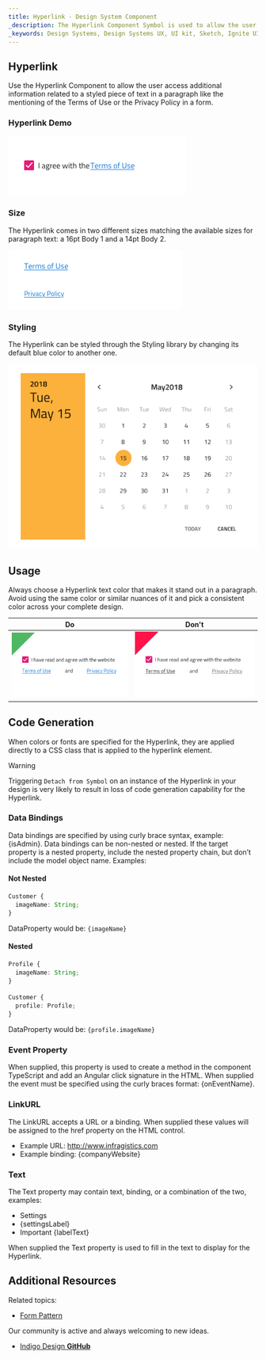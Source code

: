 ```yaml
---
title: Hyperlink - Design System Component
_description: The Hyperlink Component Symbol is used to allow the user follow a reference in a text paragraph. 
_keywords: Design Systems, Design Systems UX, UI kit, Sketch, Ignite UI for Angular, Sketch to Angular, Sketch to Angular, Angular, Angular Design System, Export code from Sketch, Design Kits for Angular, Sketch HTML, Sketch to HTML, Sketch UI kits
---
```


## Hyperlink

Use the Hyperlink Component to allow the user access additional information related to a styled piece of text in a paragraph like the mentioning of the Terms of Use or the Privacy Policy in a form.

### Hyperlink Demo

<img src="../images/hyperlink_demo.png" srcset="../images/hyperlink_demo@2x.png 2x" />

### Size

The Hyperlink comes in two different sizes matching the available sizes for paragraph text: a 16pt Body 1 and a 14pt Body 2.

<img src="../images/hyperlink_sizes.png" srcset="../images/hyperlink_sizes@2x.png 2x" />

### Styling

The Hyperlink can be styled through the Styling library by changing its default blue color to another one.

<img src="../images/calendar_styling.png" srcset="../images/calendar_styling@2x.png 2x" />

## Usage

Always choose a Hyperlink text color that makes it stand out in a paragraph. Avoid using the same color or similar nuances of it and pick a consistent color across your complete design.

| Do                                                                                   | Don't                                                                                    |
| ------------------------------------------------------------------------------------ | ---------------------------------------------------------------------------------------- |
| <img src="../images/hyperlink_do1.png" srcset="../images/hyperlink_do1@2x.png 2x" /> | <img src="../images/hyperlink_dont1.png" srcset="../images/hyperlink_dont1@2x.png 2x" /> |

## Code Generation

When colors or fonts are specified for the Hyperlink, they are applied directly to a CSS class that is applied to the hyperlink element.

> [!WARNING]
> Triggering `Detach from Symbol` on an instance of the Hyperlink in your design is very likely to result in loss of code generation capability for the Hyperlink.

### Data Bindings

Data bindings are specified by using curly brace syntax, example: {isAdmin}. Data bindings can be non-nested or nested. If the target property is a nested property, include the nested property chain, but don’t include the model object name. Examples:

#### Not Nested

```typescript
Customer {
  imageName: String;
}
```

DataProperty would be: `{imageName}`

#### Nested

```typescript
Profile {
  imageName: String;
}

Customer {
  profile: Profile;
}
```

DataProperty would be: `{profile.imageName}`

### Event Property

When supplied, this property is used to create a method in the component TypeScript and add an Angular click signature in the HTML. When supplied the event must be specified using the curly braces format: {onEventName}.

### LinkURL

The LinkURL accepts a URL or a binding. When supplied these values will be assigned to the href property on the HTML control.

- Example URL: http://www.infragistics.com
- Example binding: {companyWebsite}

### Text

The Text property may contain text, binding, or a combination of the two, examples:

- Settings
- {settingsLabel}
- Important {labelText}

When supplied the Text property is used to fill in the text to display for the Hyperlink.

## Additional Resources

Related topics:

- [Form Pattern](../patterns/form.md)
  <div class="divider--half"></div>

Our community is active and always welcoming to new ideas.

- [Indigo Design **GitHub**](https://github.com/IgniteUI/design-system-docfx)

